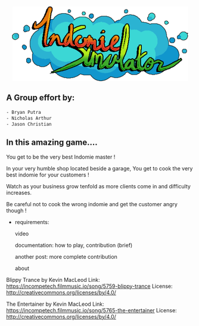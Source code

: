 
<p align="center">
	<img height="200" src="./Art Files/Title.png">
</p>

<h2>A Group effort by:</h2>

	- Bryan Putra
	- Nicholas Arthur
	- Jason Christian

## In this amazing game....

You get to be the very best Indomie master !

In your very humble shop located beside a garage, You get to cook the very best indomie for your customers !

Watch as your business grow tenfold as more clients come in and difficulty increases.

Be careful not to cook the wrong indomie and get the customer angry though !

- requirements:

  video

  documentation: how to play, contribution (brief)

  another post: more complete contribution

  about

Blippy Trance by Kevin MacLeod
Link: https://incompetech.filmmusic.io/song/5759-blippy-trance
License: http://creativecommons.org/licenses/by/4.0/

The Entertainer by Kevin MacLeod
Link: https://incompetech.filmmusic.io/song/5765-the-entertainer
License: http://creativecommons.org/licenses/by/4.0/

